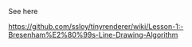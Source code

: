 See here

https://github.com/ssloy/tinyrenderer/wiki/Lesson-1:-Bresenham%E2%80%99s-Line-Drawing-Algorithm


